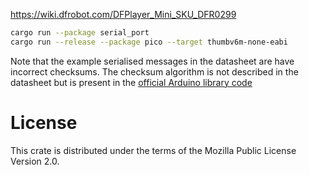 https://wiki.dfrobot.com/DFPlayer_Mini_SKU_DFR0299

```bash
cargo run --package serial_port
cargo run --release --package pico --target thumbv6m-none-eabi
```

Note that the example serialised messages in the datasheet are have
incorrect checksums. The checksum algorithm is not described in the
datasheet but is present in the
[official Arduino library code](https://github.com/DFRobot/DFRobotDFPlayerMini/blob/master/DFRobotDFPlayerMini.cpp)

# License
This crate is distributed under the terms of the Mozilla Public License
Version 2.0.
